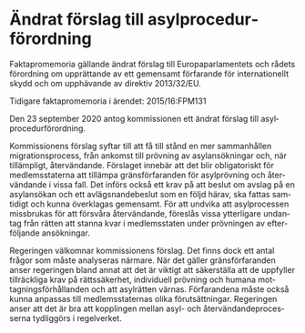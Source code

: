 # Ändrat förslag till asyl­procedur­förord­ning

Faktapromemoria gällande ändrat förslag till Europa­parla­mentets och rådets förord­ning om upp­rättande av ett gemen­samt förfarande för inter­nationellt skydd och om upp­hävande av direktiv 2013/32/EU.

Tidigare faktapromemoria i ärendet: 2015/16:FPM131

Den 23 september 2020 antog kom­mis­sionen ett ändrat förslag till asyl­procedur­förord­ning.

Kom­mis­sionens förslag syftar till att få till stånd en mer sam­man­hållen migra­tions­process, från ankomst till prövning av asyl­ansök­ningar och, när tillämpligt, åter­vändande. Försla­get innebär att det blir obliga­toriskt för medl­ems­staterna att tillämpa gräns­förfaran­den för asyl­prövning och åter­vändande i vissa fall. Det införs också ett krav på att beslut om avslag på en asyl­ansö­kan och ett avlägsnande­beslut som en följd härav, ska fattas sam­tidigt och kunna över­klagas gemen­samt. För att undvika att asyl­processen miss­brukas för att försvåra åter­vändande, föreslås vissa ytter­ligare undan­tag från rätten att stanna kvar i medlems­staten under pröv­ningen av efter­följande ansök­ningar.

Regeringen väl­komnar kom­missio­nens förslag. Det finns dock ett antal frågor som måste analy­seras närmare. När det gäller gräns­förfaran­den anser regeringen bland annat att det är viktigt att säker­ställa att de upp­fyller till­räckliga krav på rätts­säkerhet, individuell prövning och humana mot­tagnings­förhål­landen och att asyl­rätten värnas. Förfaran­dena måste också kunna anpas­sas till med­lems­staternas olika förut­sätt­ningar. Regeringen anser att det är bra att kopp­lingen mellan asyl\- och åter­vändande­proces­serna tydliggörs i regel­verket.
